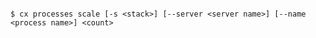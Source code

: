 <!-- layout:code post: toolbelt_processes_usage -->

```

$ cx processes scale [-s <stack>] [--server <server name>] [--name <process name>] <count>

```
